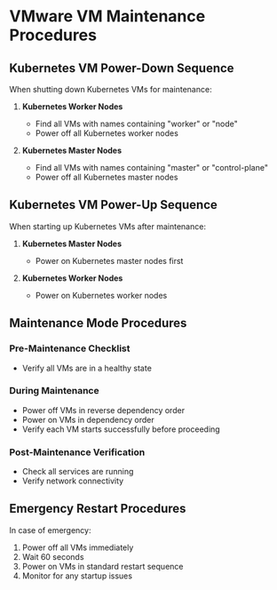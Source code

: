 # VMware VM Maintenance Procedures

## Kubernetes VM Power-Down Sequence

When shutting down Kubernetes VMs for maintenance:

1. **Kubernetes Worker Nodes**
   - Find all VMs with names containing "worker" or "node"
   - Power off all Kubernetes worker nodes

2. **Kubernetes Master Nodes**
   - Find all VMs with names containing "master" or "control-plane"
   - Power off all Kubernetes master nodes

## Kubernetes VM Power-Up Sequence

When starting up Kubernetes VMs after maintenance:

1. **Kubernetes Master Nodes**
   - Power on Kubernetes master nodes first

2. **Kubernetes Worker Nodes**
   - Power on Kubernetes worker nodes

## Maintenance Mode Procedures

### Pre-Maintenance Checklist
- Verify all VMs are in a healthy state

### During Maintenance
- Power off VMs in reverse dependency order
- Power on VMs in dependency order
- Verify each VM starts successfully before proceeding

### Post-Maintenance Verification
- Check all services are running
- Verify network connectivity

## Emergency Restart Procedures

In case of emergency:
1. Power off all VMs immediately
2. Wait 60 seconds
3. Power on VMs in standard restart sequence
4. Monitor for any startup issues 